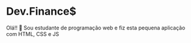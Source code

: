 # Dev.Finance$

Olá!! :wave: Sou estudante de programação web e fiz esta pequena aplicação com HTML, CSS e JS
